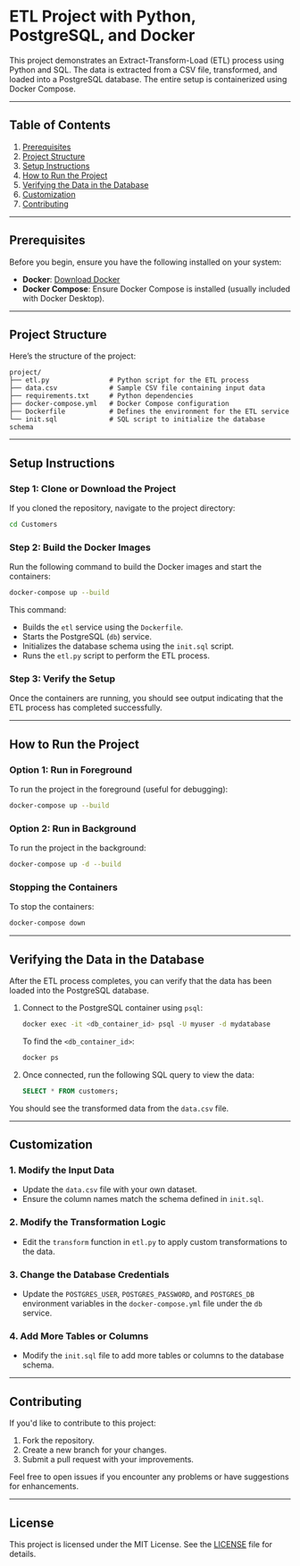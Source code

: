 
# **ETL Project with Python, PostgreSQL, and Docker**

This project demonstrates an Extract-Transform-Load (ETL) process using Python and SQL. The data is extracted from a CSV file, transformed, and loaded into a PostgreSQL database. The entire setup is containerized using Docker Compose.

---

## **Table of Contents**
1. [Prerequisites](#prerequisites)
2. [Project Structure](#project-structure)
3. [Setup Instructions](#setup-instructions)
4. [How to Run the Project](#how-to-run-the-project)
5. [Verifying the Data in the Database](#verifying-the-data-in-the-database)
6. [Customization](#customization)
7. [Contributing](#contributing)

---

## **Prerequisites**
Before you begin, ensure you have the following installed on your system:
- **Docker**: [Download Docker](https://www.docker.com/get-started)
- **Docker Compose**: Ensure Docker Compose is installed (usually included with Docker Desktop).

---

## **Project Structure**
Here’s the structure of the project:

```
project/
├── etl.py               # Python script for the ETL process
├── data.csv             # Sample CSV file containing input data
├── requirements.txt     # Python dependencies
├── docker-compose.yml   # Docker Compose configuration
├── Dockerfile           # Defines the environment for the ETL service
└── init.sql             # SQL script to initialize the database schema
```

---

## **Setup Instructions**

### **Step 1: Clone or Download the Project**
If you cloned the repository, navigate to the project directory:
```bash
cd Customers
```

### **Step 2: Build the Docker Images**
Run the following command to build the Docker images and start the containers:
```bash
docker-compose up --build
```

This command:
- Builds the `etl` service using the `Dockerfile`.
- Starts the PostgreSQL (`db`) service.
- Initializes the database schema using the `init.sql` script.
- Runs the `etl.py` script to perform the ETL process.

### **Step 3: Verify the Setup**
Once the containers are running, you should see output indicating that the ETL process has completed successfully.

---

## **How to Run the Project**

### **Option 1: Run in Foreground**
To run the project in the foreground (useful for debugging):
```bash
docker-compose up --build
```

### **Option 2: Run in Background**
To run the project in the background:
```bash
docker-compose up -d --build
```

### **Stopping the Containers**
To stop the containers:
```bash
docker-compose down
```

---

## **Verifying the Data in the Database**

After the ETL process completes, you can verify that the data has been loaded into the PostgreSQL database.

1. Connect to the PostgreSQL container using `psql`:
   ```bash
   docker exec -it <db_container_id> psql -U myuser -d mydatabase
   ```

   To find the `<db_container_id>`:
   ```bash
   docker ps
   ```

2. Once connected, run the following SQL query to view the data:
   ```sql
   SELECT * FROM customers;
   ```

You should see the transformed data from the `data.csv` file.

---

## **Customization**

### **1. Modify the Input Data**
- Update the `data.csv` file with your own dataset.
- Ensure the column names match the schema defined in `init.sql`.

### **2. Modify the Transformation Logic**
- Edit the `transform` function in `etl.py` to apply custom transformations to the data.

### **3. Change the Database Credentials**
- Update the `POSTGRES_USER`, `POSTGRES_PASSWORD`, and `POSTGRES_DB` environment variables in the `docker-compose.yml` file under the `db` service.

### **4. Add More Tables or Columns**
- Modify the `init.sql` file to add more tables or columns to the database schema.

---

## **Contributing**

If you'd like to contribute to this project:
1. Fork the repository.
2. Create a new branch for your changes.
3. Submit a pull request with your improvements.

Feel free to open issues if you encounter any problems or have suggestions for enhancements.

---

## **License**

This project is licensed under the MIT License. See the [LICENSE](LICENSE) file for details.

